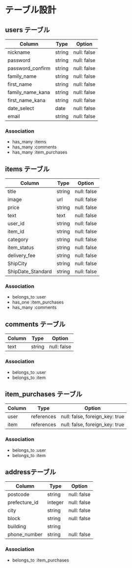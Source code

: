 # テーブル設計

## users テーブル

| Column           | Type   | Option      |
| ---------------- | ------ | ----------- |
| nickname         | string | null: false |
| password         | string | null: false |
| password_confirm | string | null: false |
| family_name      | string | null: false |
| first_name       | string | null: false |
| family_name_kana | string | null: false |
| first_name_kana  | string | null: false |
| date_select      | date   | null: false |
| email            | string | null: false |

### Association

- has_many :items
- has_many :comments
- has_many :item_purchases

## items テーブル

| Column            | Type   | Option      |
| ----------------- | ------ | ----------- |
| title             | string | null: false |
| image             | url    | null: false |
| price             | string | null: false |
| text              | text   | null: false |
| user_id           | string | null: false |
| item_id           | string | null: false |
| category          | string | null: false |
| item_status       | string | null: false |
| delivery_fee      | string | null: false |
| ShipCity          | string | null: false |
| ShipDate_Standard | string | null: false |

### Association

- belongs_to :user
- has_one :item_purchases
- has_many :comments


## comments テーブル

| Column | Type   | Option      |
| ------ | ------ | ----------- |
| text   | string | null: false |

### Association

- belongs_to :user
- belongs_to :item

## item_purchases テーブル

| Column  | Type       | Option                         |
| ------- | ---------- | ------------------------------ |
| user | references | null: false, foreign_key: true |
| item | references | null: false, foreign_key: true |

### Association

- belongs_to :user
- belongs_to :item

## addressテーブル

| Column        | Type    | Option      |
| ------------- | ------- | ----------- |
| postcode      | string  | null: false |
| prefecture_id | integer | null: false |
| city          | string  | null: false |
| block         | string  | null: false |
| building      | string  |             |
| phone_number  | string  | null: false |

### Association

- belongs_to :item_purchases
